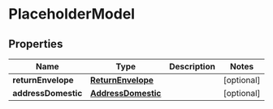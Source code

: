 

# PlaceholderModel


## Properties

Name | Type | Description | Notes
------------ | ------------- | ------------- | -------------
**returnEnvelope** | [**ReturnEnvelope**](ReturnEnvelope.md) |  |  [optional]
**addressDomestic** | [**AddressDomestic**](AddressDomestic.md) |  |  [optional]



